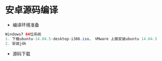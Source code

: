 # 安卓源码编译
* 编译环境准备
```Java
Windows7 64位系统
1. 下载ubuntu-14.04.5-desktop-i386.iso， VMware 上面安装ubuntu 14.04.5
2. 安装jdk
```
* 源码下载
```Java
```
